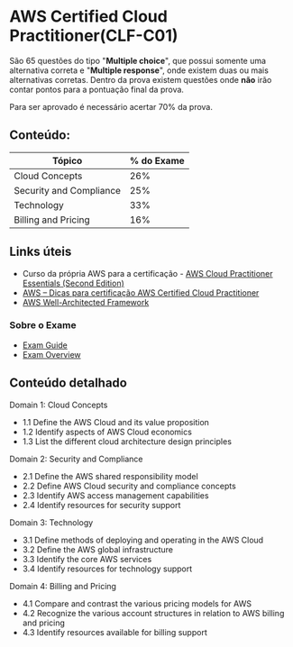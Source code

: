 # AWS Certified Cloud Practitioner(CLF-C01)

São 65 questões do tipo "**Multiple choice**", que possui somente uma alternativa correta e "**Multiple response**", onde existem duas ou mais alternativas corretas. Dentro da prova existem questões onde **não** irão contar pontos para a pontuação final da prova.

Para ser aprovado é necessário acertar 70% da prova.

## Conteúdo:

| Tópico | % do Exame |
|---|---|
| Cloud Concepts | 26% |
| Security and Compliance | 25% |
| Technology | 33% |
| Billing and Pricing | 16% |


## Links úteis

* Curso da própria AWS para a certificação - [AWS Cloud Practitioner Essentials (Second Edition)](https://www.aws.training/Details/Curriculum?id=27076)
* [AWS – Dicas para certificação AWS Certified Cloud Practitioner](https://www.jlcp.com.br/aws-dicas-para-certificacao-aws-certified-cloud-practitioner/)
* [AWS Well-Architected Framework](https://d1.awsstatic.com/whitepapers/architecture/AWS_Well-Architected_Framework.pdf)

### Sobre o Exame

* [Exam Guide](https://d1.awsstatic.com/training-and-certification/docs-cloud-practitioner/AWS-Certified-Cloud-Practitioner_Exam-Guide.pdf)
* [Exam Overview](https://pages.awscloud.com/rs/112-TZM-766/images/202028_V3_AWS_T%26C_Get_Cerfified_CP_Exam_Overview.pdf?mkt_tok=eyJpIjoiWlRsak1tUTVNVGs0T0RndyIsInQiOiJoSTFldjNzT2dmMUJzTHhZYjdRcVF6VlhZRUVMSnBLcEpDazhNdlc2UWt0OUdwUDhrbkpXWU5YK0VhYVhKZUFIaGdEMFZ6M3RhZTlQb0lWMFM0ZnFPUT09In0%3D)


## Conteúdo detalhado

Domain 1: Cloud Concepts
* 1.1 Define the AWS Cloud and its value proposition
* 1.2 Identify aspects of AWS Cloud economics
* 1.3 List the different cloud architecture design principles

Domain 2: Security and Compliance
* 2.1 Define the AWS shared responsibility model
* 2.2 Define AWS Cloud security and compliance concepts
* 2.3 Identify AWS access management capabilities
* 2.4 Identify resources for security support

Domain 3: Technology
* 3.1 Define methods of deploying and operating in the AWS Cloud
* 3.2 Define the AWS global infrastructure
* 3.3 Identify the core AWS services
* 3.4 Identify resources for technology support

Domain 4: Billing and Pricing
* 4.1 Compare and contrast the various pricing models for AWS
* 4.2 Recognize the various account structures in relation to AWS billing and pricing
* 4.3 Identify resources available for billing support

